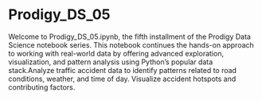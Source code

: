 # Prodigy_DS_05
Welcome to Prodigy_DS_05.ipynb, the fifth installment of the Prodigy Data Science notebook series. This notebook continues the hands-on approach to working with real-world data by offering advanced exploration, visualization, and pattern analysis using Python’s popular data stack.Analyze traffic accident data to identify patterns related to road conditions, weather, and time of day. Visualize accident hotspots and contributing factors.

